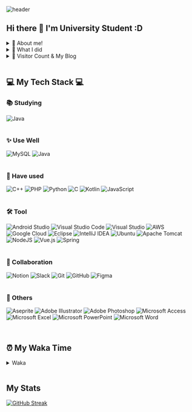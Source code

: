 ![header](https://capsule-render.vercel.app/api?type=waving&color=auto&height=300&section=header&text=YoungJoo%20Kim&fontSize=90)

## Hi there 👋 I'm University Student :D

<details>
<summary> 🌱 About me! </summary>
 
 > <strong></strong> Love eating delicous food 🍴, cooking 🍳, play guitar 🎸, game 🎮 </br>
 > <strong></strong> I hope to develop every assist things or funny things 😁

</details>

<details>
<summary> 💎 What I did </summary>

| Date | content | link |
|------|---------|------|
|2018.03 - 2018.06| Coding study | |
|2019.08 - 2020.04| Study for English in the U.S.A(University of Florida)| |
|2021.04 - 2021.08| Study of Searching for Dream | |
|2021.07 - 2021.08| Attended a special lecture series about AI | |
|2021.08| Got an excellence award for AI idea competition | |
|2021.09| Attended a special lecture about Android | |
|2021.09 - 2022.| Alogorithm Study| |
|2021.10 - 2022.03| Android Study| |
|2021.10 - 2022.09| Volunteer Club CPU | |
|2022.01| Attended a special lecture about Figma | |
|2022.01 - 2022.03| Solution Challenge - nougly| |
|2022.05 - 2022.07| Vue Study | |
|2021.09 - 2022.06 | Startup Clup Mondays member | |
|2022.05 - 2022.09| JavaScript Deep Study | |
|2022.08| Got certificate about 2022 Student promising start-up team 300 competition in growth track | |
|2022.10 - 2022.11| AWS Study | |
|2023.01| Got accepted to Microsoft Word Expert(Office 2016) and Microsoft PowerPoint(Office 2016) | |
|2022.06 - 2023.01| Startup Clup Mondays representative | |
|2022.08 - 2023.01| prepare for the U.S.A. internship(K-MOVE) - Stop  | |
|2021.09 - 2023.02| GDSC | |
|2023.02 - 2023.07| Multi Campus Backend Course Java 10th | |
|2023.05| Got an excellence award for K-Digital Training Hackathon 4th | |

</div>
</details>

<details>
<summary> 👋 Visitor Count & My Blog </summary>
</br>

[![Hits](https://hits.seeyoufarm.com/api/count/incr/badge.svg?url=https%3A%2F%2Fgithub.com%2FK-0joo&count_bg=%2379C83D&title_bg=%23FFA34A&icon=instacart.svg&icon_color=%23E7E7E7&title=VISITS&edge_flat=false)](https://hits.seeyoufarm.com)   

[![Tistory Badge](https://img.shields.io/badge/Tech%20Blog-555263?style=flat&logoColor=white)](https://kimeyou.tistory.com/) 

</details>


</br>

## 💻 My Tech Stack 💻


### 📚 Studying
![Java](https://img.shields.io/badge/java-%23ED8B00.svg?style=for-the-badge&logo=java&logoColor=white)
</br></br>

### ✨ Use Well
![MySQL](https://img.shields.io/badge/mysql-%2300f.svg?style=for-the-badge&logo=mysql&logoColor=white)
![Java](https://img.shields.io/badge/java-%23ED8B00.svg?style=for-the-badge&logo=java&logoColor=white)
</br></br>

### 🔎 Have used
![C++](https://img.shields.io/badge/c++-%2300599C.svg?style=for-the-badge&logo=c%2B%2B&logoColor=white)
![PHP](https://img.shields.io/badge/php-%23777BB4.svg?style=for-the-badge&logo=php&logoColor=white)
![Python](https://img.shields.io/badge/python-3670A0?style=for-the-badge&logo=python&logoColor=ffdd54)
![C](https://img.shields.io/badge/c-%2300599C.svg?style=for-the-badge&logo=c&logoColor=white)
![Kotlin](https://img.shields.io/badge/kotlin-%230095D5.svg?style=for-the-badge&logo=kotlin&logoColor=white)
![JavaScript](https://img.shields.io/badge/javascript-%23323330.svg?style=for-the-badge&logo=javascript&logoColor=%23F7DF1E)
</br></br>

### 🛠 Tool
![Android Studio](https://img.shields.io/badge/Android%20Studio-3DDC84.svg?style=for-the-badge&logo=android-studio&logoColor=white)
![Visual Studio Code](https://img.shields.io/badge/Visual%20Studio%20Code-0078d7.svg?style=for-the-badge&logo=visual-studio-code&logoColor=white)
![Visual Studio](https://img.shields.io/badge/Visual%20Studio-5C2D91.svg?style=for-the-badge&logo=visual-studio&logoColor=white)
![AWS](https://img.shields.io/badge/AWS-%23FF9900.svg?style=for-the-badge&logo=amazon-aws&logoColor=white)
![Google Cloud](https://img.shields.io/badge/GoogleCloud-%234285F4.svg?style=for-the-badge&logo=google-cloud&logoColor=white)
![Eclipse](https://img.shields.io/badge/Eclipse-FE7A16.svg?style=for-the-badge&logo=Eclipse&logoColor=white)
![IntelliJ IDEA](https://img.shields.io/badge/IntelliJIDEA-000000.svg?style=for-the-badge&logo=intellij-idea&logoColor=white)
![Ubuntu](https://img.shields.io/badge/Ubuntu-E95420?style=for-the-badge&logo=ubuntu&logoColor=white)
![Apache Tomcat](https://img.shields.io/badge/apache%20tomcat-%23F8DC75.svg?style=for-the-badge&logo=apache-tomcat&logoColor=black)
![NodeJS](https://img.shields.io/badge/node.js-6DA55F?style=for-the-badge&logo=node.js&logoColor=white)
![Vue.js](https://img.shields.io/badge/vuejs-%2335495e.svg?style=for-the-badge&logo=vuedotjs&logoColor=%234FC08D)
![Spring](https://img.shields.io/badge/spring-%236DB33F.svg?style=for-the-badge&logo=spring&logoColor=white)
</br></br>

### 🎨 Collaboration
![Notion](https://img.shields.io/badge/Notion-%23000000.svg?style=for-the-badge&logo=notion&logoColor=white)
![Slack](https://img.shields.io/badge/Slack-4A154B?style=for-the-badge&logo=slack&logoColor=white)
![Git](https://img.shields.io/badge/git-%23F05033.svg?style=for-the-badge&logo=git&logoColor=white)
![GitHub](https://img.shields.io/badge/github-%23121011.svg?style=for-the-badge&logo=github&logoColor=white)
![Figma](https://img.shields.io/badge/figma-%23F24E1E.svg?style=for-the-badge&logo=figma&logoColor=white)
</br></br>


### 🎈 Others
![Aseprite](https://img.shields.io/badge/Aseprite-FFFFFF?style=for-the-badge&logo=Aseprite&logoColor=#7D929E)
![Adobe Illustrator](https://img.shields.io/badge/adobe%20illustrator-%23FF9A00.svg?style=for-the-badge&logo=adobe%20illustrator&logoColor=white)
![Adobe Photoshop](https://img.shields.io/badge/adobe%20photoshop-%2331A8FF.svg?style=for-the-badge&logo=adobe%20photoshop&logoColor=white)
![Microsoft Access](https://img.shields.io/badge/Microsoft_Access-A4373A?style=for-the-badge&logo=microsoft-access&logoColor=white)
![Microsoft Excel](https://img.shields.io/badge/Microsoft_Excel-217346?style=for-the-badge&logo=microsoft-excel&logoColor=white)
![Microsoft PowerPoint](https://img.shields.io/badge/Microsoft_PowerPoint-B7472A?style=for-the-badge&logo=microsoft-powerpoint&logoColor=white)
![Microsoft Word](https://img.shields.io/badge/Microsoft_Word-2B579A?style=for-the-badge&logo=microsoft-word&logoColor=white)


</br>

## ⏰ My Waka Time

<details>
<summary> Waka </summary>
</br>

<!--START_SECTION:waka-->
![Lines of code](https://img.shields.io/badge/%EC%A0%80%EB%8A%94%20%EC%97%AC%ED%83%9C%EA%B9%8C%EC%A7%80%20-2.3%20million%20%EC%A4%84%EC%9D%98%20%EC%BD%94%EB%93%9C%EB%A5%BC%20%EC%9E%91%EC%84%B1%ED%96%88%EC%96%B4%EC%9A%94.-blue)

**🐱 저의 GitHub 정보에요.** 

> 📦 GitHub의 71.0 kB만큼의 저장소를 사용하고 있어요. 
 > 
> 🏆 70 만큼의 Contributions을 2025년에 했어요
 > 
> 💼 구직중이에요.
 > 
> 📜 23개의 Public Repository를 만들었어요. 
 > 
> 🔑 15개의 Private Repository를 만들었어요. 
 > 
**저는 아침형 인간이에요. 🐤** 

```text
🌞 아침                     609 commits         █████░░░░░░░░░░░░░░░░░░░░   21.01 % 
🌆 낮　                     1369 commits        ████████████░░░░░░░░░░░░░   47.24 % 
🌃 저녁                     799 commits         ███████░░░░░░░░░░░░░░░░░░   27.57 % 
🌙 밤　                     121 commits         █░░░░░░░░░░░░░░░░░░░░░░░░   04.18 % 
```
📅 **제가 가장 생산적인 날은 월요일이에요.** 

```text
월요일                      898 commits         ████████░░░░░░░░░░░░░░░░░   30.99 % 
화요일                      348 commits         ███░░░░░░░░░░░░░░░░░░░░░░   12.01 % 
수요일                      379 commits         ███░░░░░░░░░░░░░░░░░░░░░░   13.08 % 
목요일                      357 commits         ███░░░░░░░░░░░░░░░░░░░░░░   12.32 % 
금요일                      400 commits         ███░░░░░░░░░░░░░░░░░░░░░░   13.80 % 
토요일                      284 commits         ██░░░░░░░░░░░░░░░░░░░░░░░   09.80 % 
일요일                      232 commits         ██░░░░░░░░░░░░░░░░░░░░░░░   08.01 % 
```


📊 **저는 이번주를 이렇게 시간을 보냈어요.** 

```text
🕑︎ Timezone: Asia/Seoul

💬 프로그래밍 언어들: 
이번 주에 활동은 없어요.

🔥 에디터들: 
이번 주에 활동은 없어요.

💻 운영 체제들: 
이번 주에 활동은 없어요.
```

**저는 주로 Java 언어를 사용해요.** 

```text
Java                     15 repos            ███████████░░░░░░░░░░░░░░   44.12 % 
Python                   4 repos             ███░░░░░░░░░░░░░░░░░░░░░░   11.76 % 
HTML                     4 repos             ███░░░░░░░░░░░░░░░░░░░░░░   11.76 % 
TypeScript               2 repos             █░░░░░░░░░░░░░░░░░░░░░░░░   05.88 % 
JavaScript               2 repos             █░░░░░░░░░░░░░░░░░░░░░░░░   05.88 % 
```




 Last Updated on 11/06/2025 18:49:05 UTC
<!--END_SECTION:waka-->

</details>



</br>

## My Stats
[![GitHub Streak](https://streak-stats.demolab.com?user=K-0joo&theme=gruvbox_duo&border=FFD552)](https://git.io/streak-stats)

<!-- ![Anurag's GitHub stats](https://github-readme-stats.vercel.app/api?username=K-0joo&theme=flag-india&show_icons=true) -->
<p></p>


